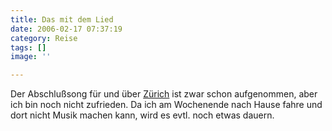 ```yaml
---
title: Das mit dem Lied
date: 2006-02-17 07:37:19
category: Reise
tags: []
image: ''

---
```


Der Abschlußsong für und über [Zürich](http://www.misantropolis.de/2006/02/abmeldung) ist zwar schon aufgenommen, aber ich bin noch nicht zufrieden. Da ich am Wochenende nach Hause fahre und dort nicht Musik machen kann, wird es evtl. noch etwas dauern.
